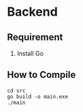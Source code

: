 # Backend
## Requirement
1. Install Go



## How to Compile
    cd src 
    go build -o main.exe
    ./main
